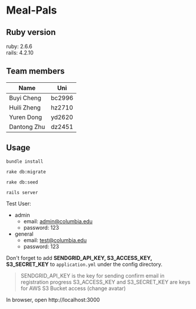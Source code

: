 # Meal-Pals

## Ruby version
ruby: 2.6.6  
rails: 4.2.10

## Team members
| Name      | Uni |
| ----------- | ----------- |
| Buyi Cheng      | bc2996       |
| Huili Zheng   | hz2710        |
| Yuren Dong   | yd2620        |
| Dantong Zhu   | dz2451        |


## Usage
```shell
bundle install

rake db:migrate

rake db:seed

rails server
```


Test User:
- admin
  - email: admin@columbia.edu
  - password: 123
- general 
  - email: test@columbia.edu
  - password: 123
  
  
Don't forget to add **SENDGRID_API_KEY, S3_ACCESS_KEY, S3_SECRET_KEY** to `application.yml` under the config directory.
> SENDGRID_API_KEY is the key for sending confirm email in registration progress
> S3_ACCESS_KEY and S3_SECRET_KEY are keys for AWS S3 Bucket access (change avatar)

In browser, open http://localhost:3000
